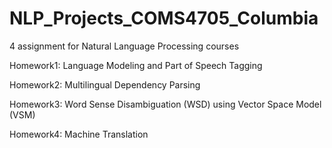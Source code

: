 # NLP_Projects_COMS4705_Columbia
4 assignment for Natural Language Processing courses

Homework1: Language Modeling and Part of Speech Tagging

Homework2: Multilingual Dependency Parsing

Homework3: Word Sense Disambiguation (WSD) using Vector Space Model (VSM)

Homework4: Machine Translation
